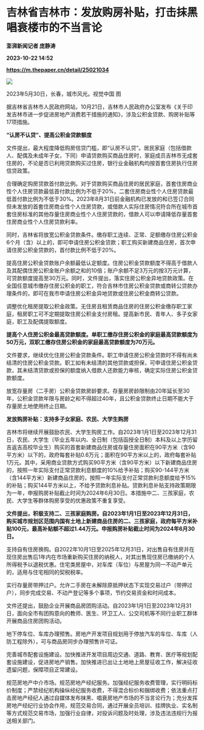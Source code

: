 # 吉林省吉林市：发放购房补贴，打击抹黑唱衰楼市的不当言论
**澎湃新闻记者 庞静涛**

**2023-10-22 14:52**

**https://m.thepaper.cn/detail/25021034**

![](https://imagecloud.thepaper.cn/thepaper/image/275/171/910.jpg)

2023年5月30日，长春，城市风光。视觉中国 图

据吉林省吉林市人民政府网站，10月21日，吉林市人民政府办公室发布《关于印发吉林市进一步促进房地产消费若干措施的通知》，涉及公积金贷款、购房补贴等17项措施。

**“认房不认贷”、提高公积金贷款额度**

文件提出，最大程度降低购房信贷门槛，即“认房不认贷”。居民家庭（包括借款人、配偶及未成年子女，下同）申请贷款购买商品住房时，家庭成员吉林市无成套住房的，不论是否已利用贷款购买过住房，银行业金融机构均按首套住房执行住房信贷政策。

合理确定购房贷款首付款比例。对于贷款购买商品住房的居民家庭，首套住房商业性个人住房贷款最低首付款比例为不低于20%，二套住房商业性个人住房贷款最低首付款比例为不低于30%。2023年8月31日前金融机构已发放的和已签订合同但未发放的首套住房商业性个人住房贷款，或借款人实际住房情况符合所在城市首套住房标准的其他存量住房商业性个人住房贷款的，借款人可以申请降低存量首套住房商业性个人住房贷款利率。

同时，吉林省将放宽公积金贷款条件。缴存职工连续、正常、足额缴存住房公积金6个月（含）以上的，即可申请住房公积金贷款；职工购买新建商品住房，首次申请住房公积金贷款的，首付款比例不低于20%。

提高住房公积金贷款账户余额最低认定额度。住房公积金贷款额度不得高于借款人及其配偶住房公积金账户余额之和的10倍；账户余额不足3万元的按3万元计算，可贷款额度提高至30万元。同时，文件提出，落实住房公积金异地贷款政策。在全国任意城市缴存住房公积金的职工，符合吉林市住房公积金贷款或商转公贷款办理条件的，即可在我市申请住房公积金异地贷款或住房公积金商转公贷款。

调整优化租房提取公积金政策。无住房且租赁商品住房的住房公积金缴存职工家庭，租房职工可不定期提取住房公积金支付房租。提高新市民、青年人、多子女家庭，职工及配偶提取额度。

**提高个人住房公积金最高贷款额度。单职工缴存住房公积金的家庭最高贷款额度为50万元，双职工缴存住房公积金的家庭最高贷款额度为70万元。**

文件要求，继续优化住房公积金贷款条件。职工申请住房公积金贷款时不得有尚未结清的住房公积金贷款。职工如有未结清的其他贷款或担保，可申请住房公积金贷款，其未结清贷款或担保的额度纳入借款人还款能力审核，确定实际住房公积金贷款额度。

放宽存量房（二手房）公积金贷款房龄要求。存量房房龄限制由20年延长至30年，公积金贷款年限与房龄之和不得超过40年，且公积金贷款终止日期不能大于存量房土地使用终止日期。

**发放购房补贴：支持多子女家庭、农民、大学生购房**

吉林市将继续开展鼓励农民、大学生购房工作。自2023年1月1日至2023年12月31日，农民、大学生〔毕业五年以内、全日制（包括函授全日制）本科及以上学历留吉返吉高校毕业生〕购买的首套新建商品住房或存量住房面积在90平方米（含90平方米）以下的，政府每套补贴0.6万元；面积在90平方米以上的，政府每套补贴1万元。其中，采用商业贷款方式购买90平方米（含90平方米）以下新建商品住房的，按照一年实际支付正常贷款利息额度的10%给予补贴；购买90-144平方米（含144平方米）新建商品住房的，按照一年实际支付正常贷款利息额度给予15%的补贴；购买144平方米以上，不给予贷款利息补贴。贷款利息补贴支持政策期限为一年，申报购房补贴截止时间为2024年6月30日。本措施中二、三孩家庭，农民、大学生等群体购房享受的优惠政策不重复享受。

**文件提出，积极支持二、三孩家庭购房。自2023年1月1日至2023年12月31日，购买城市规划区范围内国有土地上新建商品住房的二、三孩家庭，政府每平方米补贴100元，最高补贴额不超过1.44万元。申报购房补贴截止时间为2024年6月30日。**

支持自有住房换购。自2022年10月1日至2025年12月31日，对出售自有住房并在现住房出售后1年内在市场重新购买住房的纳税人，对其出售现住房已缴纳的个人所得税予以退税优惠。住宅类房屋中，对车库（车位）与房屋为同一不动产单元的，适用与住宅相同的契税税率。

实行存量房带押过户。允许二手房在未解除原抵押状态下实现交易过户（带押过户），同步完成交易、不动产登记等多个事项，节约交易资金和时间成本。

文件还提出，鼓励企业开展商品房团购活动。自2023年1月1日至2023年12月31日，面向全市有团购意向的教师、医生、环卫工人、公交司机等不同行业职工群体开展商品住房团购活动。

地下停车位、车库办理预售。房地产开发项目规划用于停放汽车的车位、车库（人防工程除外），可与商品房同步办理预售许可证。

完善城市配套设施建设。加快推进开发项目周边交通、道路、教育、医疗等规划配套设施建设，促进房地产销售。加快推进已出让土地地上房屋征收工作，解决征收遗留问题，保障项目正常建设。

规范房地产中介市场。规范房地产经纪服务。加强经纪服务收费管理，实行明码标价制度；严禁经纪机构操纵经纪服务收费，不得混合标价和捆绑收费；依法重点打击房地产经纪人通过自媒体发布抹黑、唱衰房地产市场的不当言论行为；充分发挥房地产经纪行业协会作用，规范交易合同，通过开展全员培训、挂牌执业、实名制等方式规范交易市场，加强行业自律，对投诉问题及时处理，涉及违法违规行为报送相关部门。